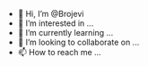 - 👋 Hi, I’m @Brojevi
- 👀 I’m interested in ...
- 🌱 I’m currently learning ...
- 💞️ I’m looking to collaborate on ...
- 📫 How to reach me ...

<!---
Brojevi/Brojevi is a ✨ special ✨ repository because its `README.md` (this file) appears on your GitHub profile.
You can click the Preview link to take a look at your changes.
--->
